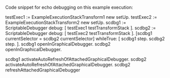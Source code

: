 Code snippet for echo debugging on this example execution:

testExec1 := ExampleExecutionStackTransform1 new setUp.
testExec2 := ExampleExecutionStackTransform2 new setUp.
scdbg1 := ScriptableDebugger debug: [ testExec1 testTransformStack ].
scdbg2 := ScriptableDebugger debug: [ testExec2 testTransformStack ].
[scdbg1 currentSelector = scdbg2 currentSelector] whileTrue: [ scdbg1 step. scdbg2 step. ].
scdbg1 openInGraphicalDebugger. scdbg2 openInGraphicalDebugger.

scdbg1 activateAutoRefreshOfAttachedGraphicalDebugger. scdbg2 activateAutoRefreshOfAttachedGraphicalDebugger.
scdbg2 refreshAttachedGraphicalDebugger 
